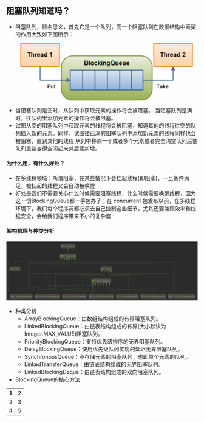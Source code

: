## 阻塞队列知道吗？
- 阻塞队列，顾名思义，首先它是一个队列，而一个阻塞队列在数据结构中索契的作用大致如下图所示：
![阻塞队列](阻塞队列.png)  
- 当阻塞队列是空时，从队列中获取元素的操作将会被阻塞。  当阻塞队列是满时，往队列里添加元素的操作将会被阻塞。
- 试图从空的阻塞队列中获取元素的线程将会被阻塞，知道其他的线程往空的队列插入新的元素。同样，试图往已满的阻塞队列中添加新元素的线程同样也会被阻塞，直到其他的线程
从列中移除一个或者多个元素或者完全清空队列后使队列重新变得空闲起来并后续新增。

#### 为什么用，有什么好处？
- 在多线程领域：所谓阻塞，在某些情况下会挂起线程(即阻塞)，一旦条件满足，被挂起的线程又会自动被唤醒
- 好处是我们不需要关心什么时候需要阻塞线程，什么时候需要唤醒线程，因为这一切BlockingQueue都一手包办了；在 concurrent 包发布以前，在多线程环境下，我们每个程序员都必须去自己控制这些细节，尤其还要兼顾效率和线程安全，会给我们程序带来不小的复杂度  

#### 架构梳理与种类分析  
![队列](队列.png)
  - 种类分析
    - ArrayBlockingQueue：由数组结构组成的有界阻塞队列。
    - LinkedBlockingQueue：由链表结构组成的有界(大小默认为Integer.MAX_VALUE)阻塞队列。
    - PriorityBlockingQueue：支持优先级排序的无界阻塞队列。
    - DelayBlockingQueue：使用优先级队列实现的延迟无界阻塞队列。
    - SynchronousQueue：不存储元素的阻塞队列，也即单个元素的队列。
    - LinkedTransferQueue：由链表结构组成的无界阻塞队列。
    - LinkedBlockingDeque：由链表结构组成的双向阻塞队列。
 - BlockingQueue的核心方法  

|1|2|  
-:|:-:|  
|2|3|  
|4|5|  
